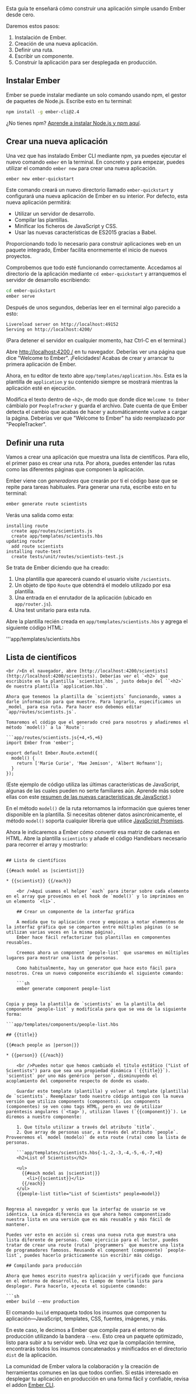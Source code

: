 Esta guía te enseñará cómo construir una aplicación simple usando Ember desde cero.

Daremos estos pasos:

  1. Instalación de Ember.
  2. Creación de una nueva aplicación.
  3. Definir una ruta.
  4. Escribir un componente.
  5. Construir la aplicación para ser desplegada en producción.

## Instalar Ember

Ember se puede instalar mediante un solo comando usando npm, el gestor de paquetes de Node.js. Escribe esto en tu terminal:

```sh
npm install -g ember-cli@2.4
```

¿No tienes npm? [Aprende a instalar Node.js y npm aquí](https://docs.npmjs.com/getting-started/installing-node).

## Crear una nueva aplicación

Una vez que has instalado Ember CLI mediante npm, ya puedes ejecutar el nuevo comando `ember` en la terminal. En concreto y para empezar, puedes utilizar el comando `ember new` para crear una nueva aplicación.

```sh
ember new ember-quickstart
```

Este comando creará un nuevo directorio llamado `ember-quickstart` y configurará una nueva aplicación de Ember en su interior. Por defecto, esta nueva aplicación permitirá:

* Utilizar un servidor de desarrollo.
* Compilar las plantillas.
* Minificar los ficheros de JavaScript y CSS.
* Usar las nuevas características de ES2015 gracias a Babel.

Proporcionando todo lo necesario para construir aplicaciones web en un paquete integrado, Ember facilita enormemente el inicio de nuevos proyectos.

Comprobemos que todo esté funcionando correctamente. Accedamos al directorio de la aplicación mediante `cd ember-quickstart` y arranquemos el servidor de desarrollo escribiendo:

```sh
cd ember-quickstart
ember serve
```

Después de unos segundos, deberías leer en el terminal algo parecido a esto:

```text
Livereload server on http://localhost:49152
Serving on http://localhost:4200/
```

(Para detener el servidor en cualquier momento, haz Ctrl-C en el terminal.)

Abre [http://localhost:4200 /](http://localhost:4200) en tu navegador. Deberías ver una página que dice "Welcome to Ember". ¡Felicidades! Acabas de crear y arrancar tu primera aplicación de Ember.

Ahora, en tu editor de texto abre `app/templates/application.hbs`. Esta es la plantilla de `application` y su contenido siempre se mostrará mientras la aplicación esté en ejecución.

Modifica el texto dentro de `<h2>`, de modo que donde dice `Welcome to Ember` cámbialo por `PeopleTracker` y guarda el archivo. Date cuenta de que Ember detecta el cambio que acabas de hacer y automáticamente vuelve a cargar la página. Deberías ver que "Welcome to Ember" ha sido reemplazado por "PeopleTracker".

## Definir una ruta

Vamos a crear una aplicación que muestra una lista de científicos. Para ello, el primer paso es crear una ruta. Por ahora, puedes entender las rutas como las diferentes páginas que componen la aplicación.

Ember viene con *generadores* que crearán por ti el código base que se repite para tareas habituales. Para generar una ruta, escribe esto en tu terminal:

```sh
ember generate route scientists
```

Verás una salida como esta:

```text
installing route
  create app/routes/scientists.js
  create app/templates/scientists.hbs
updating router
  add route scientists
installing route-test
  create tests/unit/routes/scientists-test.js
```

Se trata de Ember diciendo que ha creado:

  1. Una plantilla que aparecerá cuando el usuario visite `/scientists`.
  2. Un objeto de tipo `Route` que obtendrá el modelo utilizado por esa plantilla.
  3. Una entrada en el enrutador de la aplicación (ubicado en `app/router.js`).
  4. Una test unitario para esta ruta.

Abre la plantilla recién creada en `app/templates/scientists.hbs` y agrega el siguiente código HTML:

'''app/templates/scientists.hbs 

## Lista de científicos

    <br />En el navegador, abre [http://localhost:4200/scientists] (http://localhost:4200/scientists). Deberías ver el `<h2>` que escribiste en la plantilla `scientist.hbs`, justo debajo del ``<h2>` de nuestra plantilla `application.hbs`.
    
    Ahora que tenemos la plantilla de `scientists` funcionando, vamos a darle información para que muestre. Para lograrlo, especificamos un _model_ para esa ruta. Para hacer eso debemos editar `app/routes/scientists.js`.
    
    Tomaremos el código que el generado creó para nosotros y añadiremos el método `model()` a la `Route`:
    
    ```app/routes/scientists.js{+4,+5,+6}
    import Ember from 'ember';
    
    export default Ember.Route.extend({
      model() {
        return ['Marie Curie', 'Mae Jemison', 'Albert Hofmann'];
      }
    });
    

(Este ejemplo de código utiliza las últimas características de JavaScript, algunas de las cuales pueden no serte familiares aún. Aprende más sobre ellas con este [resumen de las nuevas características de JavaScript](https://ponyfoo.com/articles/es6).)

En el método `model()` de la ruta retornamos la información que quieres tener disponible en la plantilla. Si necesitas obtener datos asincrónicamente, el método `model()` soporta cualquier librería que utilice [JavaScript Promises](https://developer.mozilla.org/en-US/docs/Web/JavaScript/Reference/Global_Objects/Promise).

Ahora le indicaremos a Ember cómo convertir esa matriz de cadenas en HTML. Abre la plantilla `scientists` y añade el código Handlebars necesario para recorrer el array y mostrarlo:

```app/templates/scientists.hbs{+3,+4,+5,+6,+7} 

## Lista de científicos

{{#each model as |scientist|}} 

* {{scientist}} {{/each}} 

    <br />Aquí usamos el helper `each` para iterar sobre cada elemento en el array que proveímos en el hook de `model()` y lo imprimimos en un elemento `<li>`.
    
    ## Crear un componente de la interfaz gráfica
    
    A medida que tu aplicación crece y empiezas a notar elementos de la interfaz gráfica que se comparten entre múltiples páginas (o se utilizan varias veces en la misma página), 
    Ember hace fácil refactorizar tus plantillas en componentes reusables.
    
    Creemos ahora un component `people-list` que usaremos en múltiples lugares para mostrar una lista de personas.
    
    Como habitualmente, hay un generator que hace esto fácil para nosotros. Crea un nuevo componente escribiendo el siguiente comando:
    
    ```sh
    ember generate component people-list
    

Copia y pega la plantilla de `scientists` en la plantilla del componente `people-list` y modifícala para que se vea de la siguiente forma:

```app/templates/components/people-list.hbs 

## {{title}}

{{#each people as |person|}} 

* {{person}} {{/each}} 

    <br />Puedes notar que hemos cambiado el título estático ("List of Scientists") para que sea una propiedad dinámica (`{{title}}`). `scientist` por uno más genérico `person`, disminuyendo el acoplamiento del componente respecto de donde es usado.
    
    Guardar este template (plantilla) y volver al template (plantilla) de `scientists`. Reemplazar todo nuestro código antiguo con la nueva versión que utiliza components (components). Los components (componentes) se ven como tags HTML, pero en vez de utilizar paréntesis angulares (`<tag>`), utilizan llaves (`{{component}}`). Le diremos a nuestro componente:
    
    1. Que título utilizar a través del atributo `title`.
    2. Que array de personas usar, a través del atributo `people`. Proveeremos el `model (modelo)` de esta route (ruta) como la lista de personas.
    
    ```app/templates/scientists.hbs{-1,-2,-3,-4,-5,-6,-7,+8}
    <h2>List of Scientists</h2>
    
    <ul>
      {{#each model as |scientist|}}
        <li>{{scientist}}</li>
      {{/each}}
    </ul>
    {{people-list title="List of Scientists" people=model}}
    

Regresa al navegador y verás que la interfaz de usuario se ve idéntica. La única diferencia es que ahora hemos componentizado nuestra lista en una versión que es más reusable y más fácil de mantener.

Puedes ver esto en acción si creas una nueva ruta que muestra una lista diferente de personas. Como ejercicio para el lector, puedes tratar de crear una route (ruta) `programmers` que muestre una lista de programadores famosos. Reusando el component (componente) `people-list`, puedes hacerlo prácticamente sin escribir más código.

## Compilando para producción

Ahora que hemos escrito nuestra aplicación y verificado que funciona en el entorno de desarrollo, es tiempo de tenerla lista para desplegar. Para hacerlo, ejecuta el siguiente comando:

```sh
ember build --env production
```

El comando `build` empaqueta todos los insumos que componen tu aplicación&mdash;JavaScript, templates, CSS, fuentes, imágenes, y más.

En este caso, le decimos a Ember que compile para el entorno de producción utilizando la bandera `--env`. Esto crea un paquete optimizado, listo para subir a tu servidor web. Una vez que la compilación termine, encontrarás todos los insumos concatenados y minificados en el directorio `dist` de la aplicación.

La comunidad de Ember valora la colaboración y la creación de herramientas comunes en las que todos confíen. Si estás interesado en desplegar tu aplicación en producción en una forma fácil y confiable, revisa el addon [Ember CLI](http://ember-cli.github.io/ember-cli-deploy/).